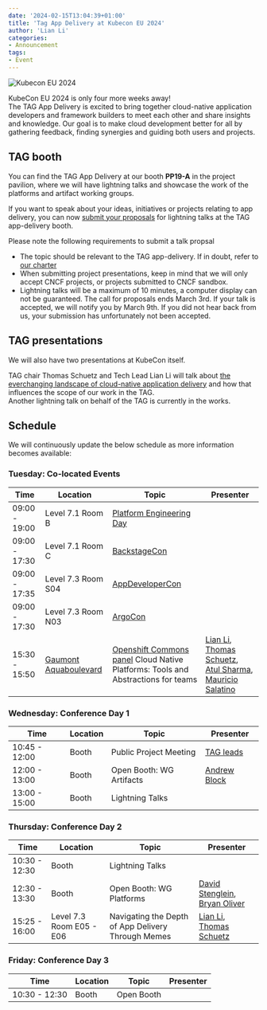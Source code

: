 ```yaml
---
date: '2024-02-15T13:04:39+01:00'
title: 'Tag App Delivery at Kubecon EU 2024'
author: 'Lian Li'
categories:
- Announcement
tags:
- Event
---
```


![Kubecon EU 2024](/images/kubecon-eu-2024.png)

KubeCon EU 2024 is only four more weeks away!  
The TAG App Delivery is excited to bring together cloud-native application developers
and framework builders to meet each other and share insights and knowledge.
Our goal is to make cloud development better for all by gathering feedback,
finding synergies and guiding both users and projects.

## TAG booth
You can find the TAG App Delivery at our booth **PP19-A** in the project pavilion,
where we will have lightning talks and showcase the work of the platforms and artifact working groups.

If you want to speak about your ideas, initiatives or projects relating to app delivery,
you can now [submit your proposals](https://forms.gle/VxtPJs3t8Ezfnq928) for lightning talks
at the TAG app-delivery booth.

Please note the following requirements to submit a talk propsal
- The topic should be relevant to the TAG app-delivery. If in doubt, refer to [our charter](https://tag-app-delivery.cncf.io/)
- When submitting project presentations, keep in mind that we will only accept CNCF projects, or projects submitted to CNCF sandbox.
- Lightning talks will be a maximum of 10 minutes, a computer display can not be guaranteed.
The call for proposals ends March 3rd. If your talk is accepted, we will notify you by March 9th.
If you did not hear back from us, your submission has unfortunately not been accepted.


## TAG presentations
We will also have two presentations at KubeCon itself.

TAG chair Thomas Schuetz and Tech Lead Lian Li will talk about [the everchanging landscape
of cloud-native application delivery](https://sched.co/1YhhV) and how that influences the scope of our work in the TAG.  
Another lightning talk on behalf of the TAG is currently in the works.


## Schedule
We will continuously update the below schedule as more information becomes available:


### Tuesday: Co-located Events
Time | Location | Topic  | Presenter
-----|----------|--------|----
09:00 - 19:00 | Level 7.1 Room B | [Platform Engineering Day](https://events.linuxfoundation.org/kubecon-cloudnativecon-europe/co-located-events/platform-engineering-day/)
09:00 - 17:30 | Level 7.1 Room C | [BackstageCon](https://events.linuxfoundation.org/kubecon-cloudnativecon-europe/co-located-events/backstagecon/)
09:00 - 17:35 | Level 7.3 Room S04 | [AppDeveloperCon](https://events.linuxfoundation.org/kubecon-cloudnativecon-europe/co-located-events/appdevelopercon/)
09:00 - 17:30 | Level 7.3 Room N03 |  [ArgoCon](https://events.linuxfoundation.org/kubecon-cloudnativecon-europe/co-located-events/argocon/)
15:30 - 15:50 | [Gaumont Aquaboulevard](https://maps.app.goo.gl/amQ4598RT1ouB5nd8) | [Openshift Commons panel](https://commons.openshift.org/gatherings/kubecon-24-mar-19/) Cloud Native Platforms: Tools and Abstractions for teams | [Lian Li](https://www.linkedin.com/in/lian-li/), [Thomas Schuetz](https://www.linkedin.com/in/thschue/), [Atul Sharma](https://www.linkedin.com/in/atulpriyasharma/), [Mauricio Salatino](https://www.linkedin.com/in/salaboy/)

### Wednesday: Conference Day 1
Time | Location | Topic | Presenter
-----|----------|-------|----
10:45 - 12:00 | Booth | Public Project Meeting | [TAG leads](https://tag-app-delivery.cncf.io/#leads)
12:00 - 13:00 | Booth | Open Booth: WG Artifacts | [Andrew Block](https://www.linkedin.com/in/andrewsblock/)
13:00 - 15:00 | Booth | Lightning Talks

### Thursday: Conference Day 2
Time | Location | Topic | Presenter
-----|----------|-------|----
10:30 - 12:30 | Booth | Lightning Talks
12:30 - 13:30 | Booth | Open Booth: WG Platforms | [David Stenglein](https://www.linkedin.com/in/davidstenglein/), [Bryan Oliver](https://www.linkedin.com/in/olivercodes/)
15:25 - 16:00 | Level 7.3 Room E05 - E06 | Navigating the Depth of App Delivery Through Memes | [Lian Li](https://www.linkedin.com/in/lian-li/), [Thomas Schuetz](https://www.linkedin.com/in/thschue/)

### Friday: Conference Day 3
Time | Location | Topic | Presenter
-----|----------|-------|----
10:30 - 12:30 | Booth | Open Booth